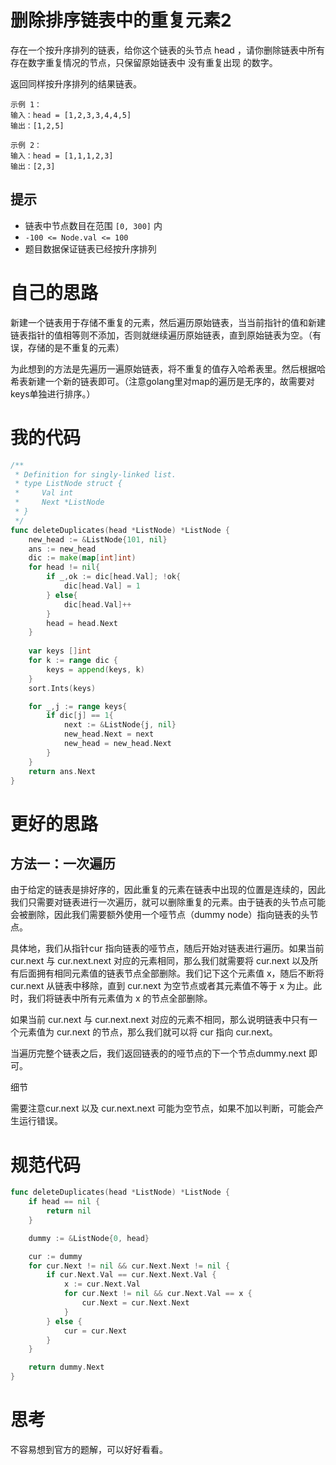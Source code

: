 # 删除排序链表中的重复元素2

存在一个按升序排列的链表，给你这个链表的头节点 head ，请你删除链表中所有存在数字重复情况的节点，只保留原始链表中 没有重复出现 的数字。

返回同样按升序排列的结果链表。

```
示例 1：
输入：head = [1,2,3,3,4,4,5]
输出：[1,2,5]

示例 2：
输入：head = [1,1,1,2,3]
输出：[2,3]
```

## 提示

- 链表中节点数目在范围 `[0, 300]` 内
- `-100 <= Node.val <= 100`
- 题目数据保证链表已经按升序排列

# 自己的思路

新建一个链表用于存储不重复的元素，然后遍历原始链表，当当前指针的值和新建链表指针的值相等则不添加，否则就继续遍历原始链表，直到原始链表为空。（有误，存储的是不重复的元素）

为此想到的方法是先遍历一遍原始链表，将不重复的值存入哈希表里。然后根据哈希表新建一个新的链表即可。（注意golang里对map的遍历是无序的，故需要对keys单独进行排序。）

# 我的代码

```go
/**
 * Definition for singly-linked list.
 * type ListNode struct {
 *     Val int
 *     Next *ListNode
 * }
 */
func deleteDuplicates(head *ListNode) *ListNode {
    new_head := &ListNode{101, nil}
    ans := new_head
    dic := make(map[int]int)
    for head != nil{
        if _,ok := dic[head.Val]; !ok{
            dic[head.Val] = 1
        } else{
            dic[head.Val]++
        }
        head = head.Next
    }
    
    var keys []int
    for k := range dic {
        keys = append(keys, k)
    }
    sort.Ints(keys)

    for _,j := range keys{
        if dic[j] == 1{
            next := &ListNode{j, nil}
            new_head.Next = next
            new_head = new_head.Next
        }
    }
    return ans.Next
}
```

# 更好的思路

## 方法一：一次遍历

由于给定的链表是排好序的，因此重复的元素在链表中出现的位置是连续的，因此我们只需要对链表进行一次遍历，就可以删除重复的元素。由于链表的头节点可能会被删除，因此我们需要额外使用一个哑节点（dummy node）指向链表的头节点。

具体地，我们从指针cur 指向链表的哑节点，随后开始对链表进行遍历。如果当前 cur.next 与 cur.next.next 对应的元素相同，那么我们就需要将 cur.next 以及所有后面拥有相同元素值的链表节点全部删除。我们记下这个元素值 x，随后不断将 cur.next 从链表中移除，直到 cur.next 为空节点或者其元素值不等于 x 为止。此时，我们将链表中所有元素值为 x 的节点全部删除。

如果当前 cur.next 与 cur.next.next 对应的元素不相同，那么说明链表中只有一个元素值为 cur.next 的节点，那么我们就可以将 cur 指向 cur.next。

当遍历完整个链表之后，我们返回链表的的哑节点的下一个节点dummy.next 即可。

细节

需要注意cur.next 以及 cur.next.next 可能为空节点，如果不加以判断，可能会产生运行错误。

# 规范代码

```go
func deleteDuplicates(head *ListNode) *ListNode {
    if head == nil {
        return nil
    }

    dummy := &ListNode{0, head}

    cur := dummy
    for cur.Next != nil && cur.Next.Next != nil {
        if cur.Next.Val == cur.Next.Next.Val {
            x := cur.Next.Val
            for cur.Next != nil && cur.Next.Val == x {
                cur.Next = cur.Next.Next
            }
        } else {
            cur = cur.Next
        }
    }

    return dummy.Next
}
```

# 思考

不容易想到官方的题解，可以好好看看。


